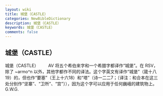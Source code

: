 ```yaml
---
layout: wiki
title: 城堡（CASTLE）
categories: NewBibleDictionary
description: 城堡（CASTLE）
keywords: 城堡（CASTLE）
comments: false
---
```


## 城堡（CASTLE）



城堡（CASTLE）
　　AV 将五个希伯来字和一个希腊字都译作“城堡”。在 RSV，除了 ~armo^n 以外，其他字都作不同的译法。这个字英文有译作“城堡”（箴十八19）的，但也作“要塞”（王上十六18）和“塔”（诗一二二7；〔译注：和合本在这三处分别作“坚寨”、“卫所”、“宫”〕），因为这个字可以应用于任何巍峨的建筑物上。
G.W.G.



